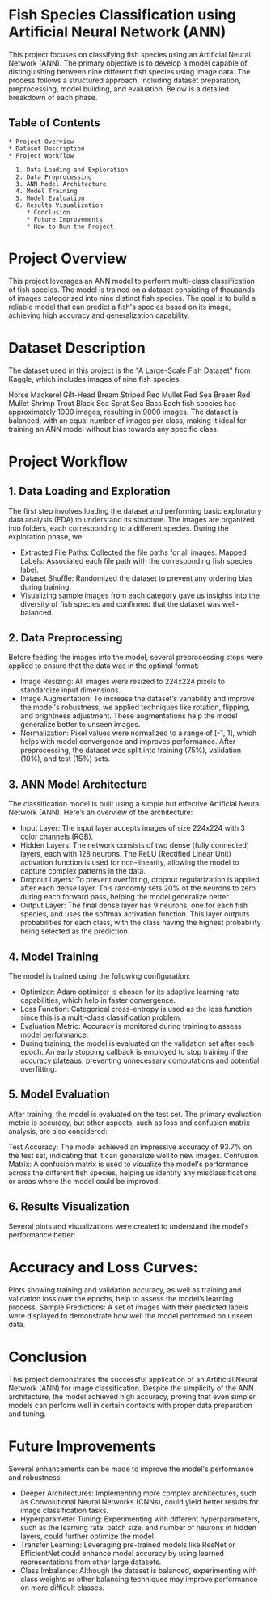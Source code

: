 # Fish Species Classification using Artificial Neural Network (ANN)

This project focuses on classifying fish species using an Artificial Neural Network (ANN). The primary objective is to develop a model capable of distinguishing between nine different fish species using image data. The process follows a structured approach, including dataset preparation, preprocessing, model building, and evaluation. Below is a detailed breakdown of each phase.

## Table of Contents
    * Project Overview
    * Dataset Description
    * Project Workflow
      
      1. Data Loading and Exploration
      2. Data Preprocessing
      3. ANN Model Architecture
      4. Model Training
      5. Model Evaluation
      6. Results Visualization
         * Conclusion
         * Future Improvements
         * How to Run the Project

# Project Overview

This project leverages an ANN model to perform multi-class classification of fish species. The model is trained on a dataset consisting of thousands of images categorized into nine distinct fish species. The goal is to build a reliable model that can predict a fish's species based on its image, achieving high accuracy and generalization capability.

# Dataset Description
The dataset used in this project is the "A Large-Scale Fish Dataset" from Kaggle, which includes images of nine fish species:

Horse Mackerel
Gilt-Head Bream
Striped Red Mullet
Red Sea Bream
Red Mullet
Shrimp
Trout
Black Sea Sprat
Sea Bass
Each fish species has approximately 1000 images, resulting in 9000 images. The dataset is balanced, with an equal number of images per class, making it ideal for training an ANN model without bias towards any specific class.

# Project Workflow
## 1. Data Loading and Exploration

The first step involves loading the dataset and performing basic exploratory data analysis (EDA) to understand its structure. The images are organized into folders, each corresponding to a different species. During the exploration phase, we:

* Extracted File Paths: Collected the file paths for all images.
Mapped Labels: Associated each file path with the corresponding fish species label.
* Dataset Shuffle: Randomized the dataset to prevent any ordering bias during training.
* Visualizing sample images from each category gave us insights into the diversity of fish species and confirmed that the dataset was well-balanced.

## 2. Data Preprocessing

Before feeding the images into the model, several preprocessing steps were applied to ensure that the data was in the optimal format:

* Image Resizing: All images were resized to 224x224 pixels to standardize input dimensions.
* Image Augmentation: To increase the dataset’s variability and improve the model's robustness, we applied techniques like rotation, flipping, and brightness adjustment. These augmentations help the model generalize better to unseen images.
* Normalization: Pixel values were normalized to a range of [-1, 1], which helps with model convergence and improves performance.
After preprocessing, the dataset was split into training (75%), validation (10%), and test (15%) sets.

## 3. ANN Model Architecture

The classification model is built using a simple but effective Artificial Neural Network (ANN). Here’s an overview of the architecture:

* Input Layer: The input layer accepts images of size 224x224 with 3 color channels (RGB).
* Hidden Layers: The network consists of two dense (fully connected) layers, each with 128 neurons. The ReLU (Rectified Linear Unit) activation function is used for non-linearity, allowing the model to capture complex patterns in the data.
* Dropout Layers: To prevent overfitting, dropout regularization is applied after each dense layer. This randomly sets 20% of the neurons to zero during each forward pass, helping the model generalize better.
* Output Layer: The final dense layer has 9 neurons, one for each fish species, and uses the softmax activation function. This layer outputs probabilities for each class, with the class having the highest probability being selected as the prediction.

## 4. Model Training

The model is trained using the following configuration:

* Optimizer: Adam optimizer is chosen for its adaptive learning rate capabilities, which help in faster convergence.
* Loss Function: Categorical cross-entropy is used as the loss function since this is a multi-class classification problem.
* Evaluation Metric: Accuracy is monitored during training to assess model performance.
* During training, the model is evaluated on the validation set after each epoch. An early stopping callback is employed to stop training if the accuracy plateaus, preventing unnecessary computations and potential overfitting.

## 5. Model Evaluation

After training, the model is evaluated on the test set. The primary evaluation metric is accuracy, but other aspects, such as loss and confusion matrix analysis, are also considered:

Test Accuracy: The model achieved an impressive accuracy of 93.7% on the test set, indicating that it can generalize well to new images.
Confusion Matrix: A confusion matrix is used to visualize the model's performance across the different fish species, helping us identify any misclassifications or areas where the model could be improved.
## 6. Results Visualization

Several plots and visualizations were created to understand the model's performance better:

# Accuracy and Loss Curves: 

Plots showing training and validation accuracy, as well as training and validation loss over the epochs, help to assess the model’s learning process.
Sample Predictions: A set of images with their predicted labels were displayed to demonstrate how well the model performed on unseen data.
# Conclusion
This project demonstrates the successful application of an Artificial Neural Network (ANN) for image classification. Despite the simplicity of the ANN architecture, the model achieved high accuracy, proving that even simpler models can perform well in certain contexts with proper data preparation and tuning.

# Future Improvements

Several enhancements can be made to improve the model's performance and robustness:

* Deeper Architectures: Implementing more complex architectures, such as Convolutional Neural Networks (CNNs), could yield better results for image classification tasks.
* Hyperparameter Tuning: Experimenting with different hyperparameters, such as the learning rate, batch size, and number of neurons in hidden layers, could further optimize the model.
* Transfer Learning: Leveraging pre-trained models like ResNet or EfficientNet could enhance model accuracy by using learned representations from other large datasets.
* Class Imbalance: Although the dataset is balanced, experimenting with class weights or other balancing techniques may improve performance on more difficult classes.
